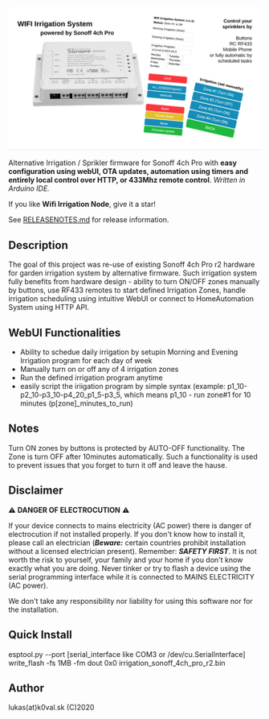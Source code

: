 ![Sonoff 4ch Pro r2 Irrigation / Sprinkler node](/images/poster_irrigation_node.png)

Alternative Irrigation / Sprikler firmware for Sonoff 4ch Pro with **easy configuration using webUI, OTA updates, automation using timers and entirely local control over HTTP, or 433Mhz remote control**.
_Written in Arduino IDE._

If you like **Wifi Irrigation Node**, give it a star!

See [RELEASENOTES.md](RELEASENOTES.md) for release information.

## Description
The goal of this project was re-use of existing Sonoff 4ch Pro r2 hardware for garden irrigation system by alternative firmware. Such irrigation system fully benefits from hardware design - ability to turn ON/OFF zones manually by buttons, use RF433 remotes to start defined Irrigation Zones, handle irrigation scheduling using intuitive WebUI or connect to HomeAutomation System using HTTP API.

## WebUI Functionalities
* Ability to schedue daily irrigation by setupin Morning and Evening Irrigation program for each day of week 
* Manually turn on or off any of 4 irrigation zones
* Run the defined irrigation program anytime
* easily script the iriigation program by simple syntax (example: p1_10-p2_10-p3_10-p4_20_p1_5-p3_5, which means p1_10 - run zone#1 for 10 minutes (p[zone]_minutes_to_run) 


## Notes
Turn ON zones by buttons is protected by AUTO-OFF functionality. The Zone is turn OFF after 10minutes automatically. Such a functionality is used to prevent issues that you forget to turn it off and leave the hause. 


## Disclaimer

:warning: **DANGER OF ELECTROCUTION** :warning:

If your device connects to mains electricity (AC power) there is danger of electrocution if not installed properly. If you don't know how to install it, please call an electrician (***Beware:*** certain countries prohibit installation without a licensed electrician present). Remember: _**SAFETY FIRST**_. It is not worth the risk to yourself, your family and your home if you don't know exactly what you are doing. Never tinker or try to flash a device using the serial programming interface while it is connected to MAINS ELECTRICITY (AC power).

We don't take any responsibility nor liability for using this software nor for the installation.

## Quick Install
esptool.py --port [serial_interface like COM3 or /dev/cu.SerialInterface] write_flash -fs 1MB -fm dout 0x0 irrigation_sonoff_4ch_pro_r2.bin

## Author
lukas(at)k0val.sk (C)2020





